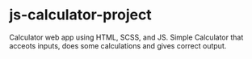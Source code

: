 # js-calculator-project
Calculator web app using HTML, SCSS, and JS.
Simple Calculator that acceots inputs, does some calculations and gives correct output.

